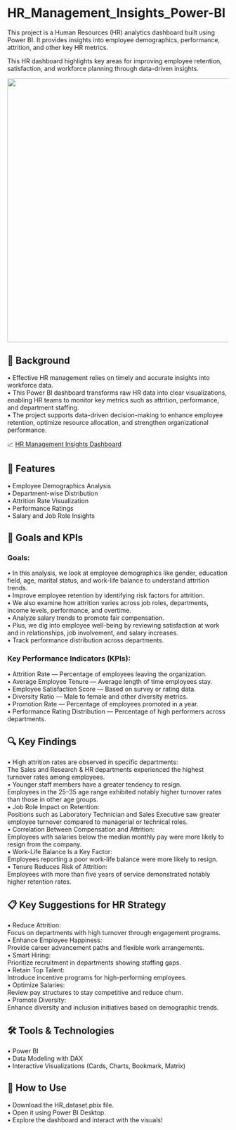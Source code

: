 # HR_Management_Insights_Power-BI
This project is a Human Resources (HR) analytics dashboard built using Power BI.
It provides insights into employee demographics, performance, attrition, and other key HR metrics.

This HR dashboard highlights key areas for improving employee retention, satisfaction, and workforce planning through data-driven insights.

<img src="https://miro.medium.com/v2/resize:fit:1078/1*hVmDd7kBxo2z2FmH8Auvlg.png" width="600" />

<h2>🎯 Background</h2>

• Effective HR management relies on timely and accurate insights into workforce data.<br>
• This Power BI dashboard transforms raw HR data into clear visualizations, enabling HR teams to monitor key metrics such as attrition, performance, and department staffing.<br>
• The project supports data-driven decision-making to enhance employee retention, optimize resource allocation, and strengthen organizational performance.

📈 [HR Management Insights Dashboard](https://app.powerbi.com/view?r=eyJrIjoiNGFhOGNhOTgtY2QxZC00ZjE4LTgwYzctMWUxZmRmMzk3ZjMyIiwidCI6ImVlYmI5YmJlLWE2NjMtNGJiZi05YzM1LTZlMjFiNmY4MTlmNyJ9)


<h2>🚀 Features</h2>

• Employee Demographics Analysis<br>
• Department-wise Distribution<br>
• Attrition Rate Visualization<br>
• Performance Ratings<br>
• Salary and Job Role Insights<br>


<h2>🎯 Goals and KPIs</h2>

<h3>Goals:</h3>

• In this analysis, we look at employee demographics like gender, education field, age, marital status, and work-life balance to understand attrition trends.<br>
• Improve employee retention by identifying risk factors for attrition.<br>
• We also examine how attrition varies across job roles, departments, income levels, performance, and overtime.<br>
• Analyze salary trends to promote fair compensation.<br>
• Plus, we dig into employee well-being by reviewing satisfaction at work and in relationships, job involvement, and salary increases.<br>
• Track performance distribution across departments.<br>

<h3>Key Performance Indicators (KPIs):</h3>

• Attrition Rate — Percentage of employees leaving the organization.<br>
• Average Employee Tenure — Average length of time employees stay.<br>
• Employee Satisfaction Score — Based on survey or rating data.<br>
• Diversity Ratio — Male to female and other diversity metrics.<br>
• Promotion Rate — Percentage of employees promoted in a year.<br>
• Performance Rating Distribution — Percentage of high performers across departments.<br>

<h2>🔍 Key Findings</h2>

• High attrition rates are observed in specific departments:<br>
The Sales and Research & HR departments experienced the highest turnover rates among employees.<br>
• Younger staff members have a greater tendency to resign.<br>
Employees in the 25–35 age range exhibited notably higher turnover rates than those in other age groups.<br>
• Job Role Impact on Retention:<br>
Positions such as Laboratory Technician and Sales Executive saw greater employee turnover compared to managerial or technical roles.<br>
• Correlation Between Compensation and Attrition:<br>
Employees with salaries below the median monthly pay were more likely to resign from the company.<br>
• Work-Life Balance Is a Key Factor:<br>
Employees reporting a poor work-life balance were more likely to resign.<br>
• Tenure Reduces Risk of Attrition:<br>
Employees with more than five years of service demonstrated notably higher retention rates.<br>

<h2>📋 Key Suggestions for HR Strategy</h2>

• Reduce Attrition:<br>
Focus on departments with high turnover through engagement programs.<br>
• Enhance Employee Happiness:<br>
Provide career advancement paths and flexible work arrangements.<br>
• Smart Hiring:<br>
Prioritize recruitment in departments showing staffing gaps.<br>
• Retain Top Talent:<br>
Introduce incentive programs for high-performing employees.<br>
• Optimize Salaries:<br>
Review pay structures to stay competitive and reduce churn.<br>
• Promote Diversity:<br>
Enhance diversity and inclusion initiatives based on demographic trends.<br>

<h2>🛠️ Tools & Technologies</h2>

• Power BI<br>
• Data Modeling with DAX<br>
• Interactive Visualizations (Cards, Charts, Bookmark, Matrix)<br>

<h2>📂 How to Use</h2>

• Download the HR_dataset.pbix file.<br>
• Open it using Power BI Desktop.<br>
• Explore the dashboard and interact with the visuals!<br>
